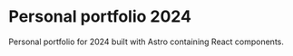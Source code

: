 # Personal portfolio 2024

Personal portfolio for 2024 built with Astro containing React components.
